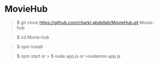 # MovieHub 
> $ git clone https://github.com/charki-abdellah/MovieHub.git Movie-hub

> $ cd Movie-hub

> $ npm install

> $ npm start or > $ node app.js or >nodemon app.js
